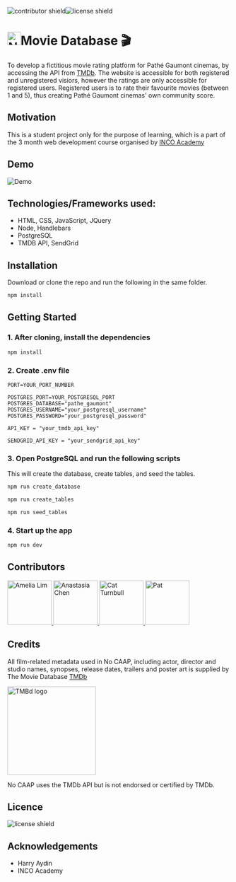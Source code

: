 ![contributor shield](https://img.shields.io/badge/Contributors-4-%23c24d89?style=for-the-badge)![license shield](https://img.shields.io/badge/License-MIT-green?style=for-the-badge)

# <img src="https://github.com/hi-i-am-ana/Pathe-Gaumont_movie-platform/blob/df339a2d657f42ec9e6dc6df0ac2ccb8f2cf80c7/public/assets/2.png" alt="No CAAP logo" width="30"/>Movie Database :clapper:

To develop a fictitious movie rating platform for Pathé Gaumont cinemas, by accessing the API from [TMDb](https://www.themoviedb.org/). 
The website is accessible for both registered and unregistered visiors, however the ratings are only accessible for registered users. Registered users is to rate their favourite movies (between 1 and 5), thus creating Pathé Gaumont cinemas' own community score. 

## Motivation 
This is a student project only for the purpose of learning, which is a part of the 3 month web development course organised by [INCO Academy](https://www.inco.org.au/incode)

## Demo 
![Demo](https://github.com/hi-i-am-ana/Pathe-Gaumont_movie-platform/blob/52d16e046d01519f8f13d46542afd7bf87d5b730/Home%20_%20No%20CAAP%20.gif)

## Technologies/Frameworks used:

- HTML, CSS, JavaScript, JQuery
- Node, Handlebars
- PostgreSQL
- TMDB API, SendGrid

## Installation

Download or clone the repo and run the following in the same folder.

```zsh
npm install
```

## Getting Started

### 1. After cloning, install the dependencies

```zsh
npm install
```

### 2. Create .env file

```
PORT=YOUR_PORT_NUMBER

POSTGRES_PORT=YOUR_POSTGRESQL_PORT
POSTGRES_DATABASE="pathe_gaumont"
POSTGRES_USERNAME="your_postgresql_username"
POSTGRES_PASSWORD="your_postgresql_password"

API_KEY = "your_tmdb_api_key"

SENDGRID_API_KEY = "your_sendgrid_api_key"
```

### 3. Open PostgreSQL and run the following scripts

This will create the database, create tables, and seed the tables.

```zsh
npm run create_database
```

```zsh
npm run create_tables
```

```zsh
npm run seed_tables
```

### 4. Start up the app

```zsh
npm run dev
```

## Contributors 
<a href="https://github.com/AmeliaLim">
  <img src="https://github.com/AmeliaLim.png" alt="Amelia Lim" width="100"/>
</a>

<a href="https://github.com/hi-i-am-ana">
  <img src="https://github.com/hi-i-am-ana.png" alt="Anastasia Chen" width="100"/>
</a>

<a href="https://github.com/cattrn">
  <img src="https://github.com/cattrn.png" alt="Cat Turnbull" width="100"/>
</a>

<a href="https://github.com/patk">
  <img src="https://github.com/patk.png" alt="Pat" width="100"/>
</a>

## Credits
All film-related metadata used in No CAAP, including actor, director and studio names, synopses, release dates, trailers and poster art is supplied by The Movie Database [TMDb](https://www.themoviedb.org/)

<img src="https://github.com/hi-i-am-ana/Pathe-Gaumont_movie-platform/blob/97c96767bb47369f5b196a9cc99515b8cf4fac0b/public/assets/TMDb.svg" alt="TMBd logo" width="200"/>

No CAAP uses the TMDb API but is not endorsed or certified by TMDb.

## Licence 
![license shield](https://img.shields.io/badge/License-MIT-green?style=for-the-badge)

## Acknowledgements

- Harry Aydin
- INCO Academy
